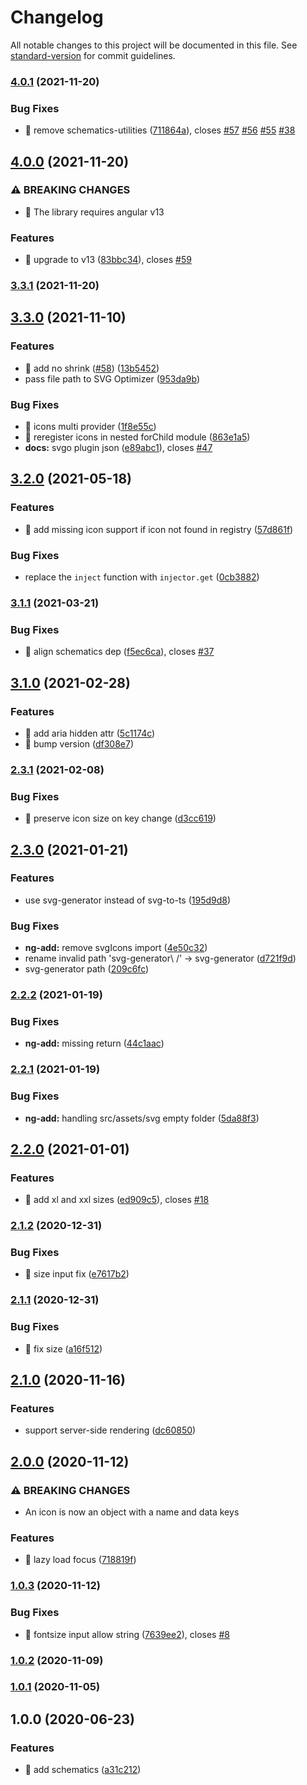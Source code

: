 # Changelog

All notable changes to this project will be documented in this file. See [standard-version](https://github.com/conventional-changelog/standard-version) for commit guidelines.

### [4.0.1](https://github.com/ngneat/svg-icon/compare/v4.0.0...v4.0.1) (2021-11-20)


### Bug Fixes

* 🐛 remove schematics-utilities ([711864a](https://github.com/ngneat/svg-icon/commit/711864a0b3801553ea0dbb00b21f4a6f616bb64e)), closes [#57](https://github.com/ngneat/svg-icon/issues/57) [#56](https://github.com/ngneat/svg-icon/issues/56) [#55](https://github.com/ngneat/svg-icon/issues/55) [#38](https://github.com/ngneat/svg-icon/issues/38)

## [4.0.0](https://github.com/ngneat/svg-icon/compare/v3.3.1...v4.0.0) (2021-11-20)


### ⚠ BREAKING CHANGES

* 🧨 The library requires angular v13

### Features

* 🎸 upgrade to v13 ([83bbc34](https://github.com/ngneat/svg-icon/commit/83bbc34a2a36ed18183ec6dd5ebffdd652ff2ef8)), closes [#59](https://github.com/ngneat/svg-icon/issues/59)

### [3.3.1](https://github.com/ngneat/svg-icon/compare/v3.3.0...v3.3.1) (2021-11-20)

## [3.3.0](https://github.com/ngneat/svg-icon/compare/v3.2.0...v3.3.0) (2021-11-10)


### Features

* 🎸 add no shrink ([#58](https://github.com/ngneat/svg-icon/issues/58)) ([13b5452](https://github.com/ngneat/svg-icon/commit/13b5452eef6960dc43c562aa6e164f50d5a2f465))
* pass file path to SVG Optimizer ([953da9b](https://github.com/ngneat/svg-icon/commit/953da9bd98199fe2149f689bebb86eecbec58bc2))


### Bug Fixes

* 🐛 icons multi provider ([1f8e55c](https://github.com/ngneat/svg-icon/commit/1f8e55cbe12f69b4f517c32d92da31a624abd483))
* 🐛 reregister icons in nested forChild module ([863e1a5](https://github.com/ngneat/svg-icon/commit/863e1a575203fecc16e0f4fec9e2c0a20d8a822a))
* **docs:** svgo plugin json ([e89abc1](https://github.com/ngneat/svg-icon/commit/e89abc10481af233a3a50fcef44964dbf8ebcde4)), closes [#47](https://github.com/ngneat/svg-icon/issues/47)

## [3.2.0](https://github.com/ngneat/svg-icon/compare/v3.1.1...v3.2.0) (2021-05-18)


### Features

* 🎸 add missing icon support if icon not found in registry ([57d861f](https://github.com/ngneat/svg-icon/commit/57d861f3364ee5e8213fd5e91da3417321ccb24f))


### Bug Fixes

* replace the `inject` function with `injector.get` ([0cb3882](https://github.com/ngneat/svg-icon/commit/0cb3882a4ee37719bdf94c38a5a50a5cb3de66fb))

### [3.1.1](https://github.com/ngneat/svg-icon/compare/v3.1.0...v3.1.1) (2021-03-21)


### Bug Fixes

* 🐛 align schematics dep ([f5ec6ca](https://github.com/ngneat/svg-icon/commit/f5ec6ca0b3f8a7c3d67a246ef84f6c5fc0bdeb7e)), closes [#37](https://github.com/ngneat/svg-icon/issues/37)

## [3.1.0](https://github.com/ngneat/svg-icon/compare/v3.0.0...v3.1.0) (2021-02-28)


### Features

* 🎸 add aria hidden attr ([5c1174c](https://github.com/ngneat/svg-icon/commit/5c1174ca41c33606fbf4723e7e1b96af823db56e))
* 🎸 bump version ([df308e7](https://github.com/ngneat/svg-icon/commit/df308e7d9ec6cdec9e2133bfc3062210b7b9054b))

### [2.3.1](https://github.com/ngneat/svg-icon/compare/v2.3.0...v2.3.1) (2021-02-08)


### Bug Fixes

* 🐛 preserve icon size on key change ([d3cc619](https://github.com/ngneat/svg-icon/commit/d3cc619b81dbc0b5148ec6bad2c9b91da539d2cd))

## [2.3.0](https://github.com/ngneat/svg-icon/compare/v2.2.2...v2.3.0) (2021-01-21)


### Features

* use svg-generator instead of svg-to-ts ([195d9d8](https://github.com/ngneat/svg-icon/commit/195d9d86533b824d51a56b0816b4c7c0ca13d623))


### Bug Fixes

* **ng-add:** remove svgIcons import ([4e50c32](https://github.com/ngneat/svg-icon/commit/4e50c32aa64f2a67213ddc31e9be82536a91cd7b))
* rename invalid path 'svg-generator\ /' -> svg-generator ([d721f9d](https://github.com/ngneat/svg-icon/commit/d721f9d0e5f61055305c5fce0eedd7252bceee55))
* svg-generator path ([209c6fc](https://github.com/ngneat/svg-icon/commit/209c6fcc06d294025a25c86862b1300d5f1b2053))

### [2.2.2](https://github.com/ngneat/svg-icon/compare/v2.2.1...v2.2.2) (2021-01-19)


### Bug Fixes

* **ng-add:** missing return ([44c1aac](https://github.com/ngneat/svg-icon/commit/44c1aac3d3f8118b1be3cd23effa0fee343e504b))

### [2.2.1](https://github.com/ngneat/svg-icon/compare/v2.2.0...v2.2.1) (2021-01-19)


### Bug Fixes

* **ng-add:** handling src/assets/svg empty folder ([5da88f3](https://github.com/ngneat/svg-icon/commit/5da88f3d1913b1466d4afedaf14aa4284e8c29b7))

## [2.2.0](https://github.com/ngneat/svg-icon/compare/v2.1.2...v2.2.0) (2021-01-01)


### Features

* 🎸 add xl and xxl sizes ([ed909c5](https://github.com/ngneat/svg-icon/commit/ed909c549e7bc742ec79bfda695e1a69bf5860d4)), closes [#18](https://github.com/ngneat/svg-icon/issues/18)

### [2.1.2](https://github.com/ngneat/svg-icon/compare/v2.1.1...v2.1.2) (2020-12-31)


### Bug Fixes

* 🐛 size input fix ([e7617b2](https://github.com/ngneat/svg-icon/commit/e7617b2e0e1bfc57e9d645fc3ca9c938823a56a6))

### [2.1.1](https://github.com/ngneat/svg-icon/compare/v2.1.0...v2.1.1) (2020-12-31)


### Bug Fixes

* 🐛 fix size ([a16f512](https://github.com/ngneat/svg-icon/commit/a16f51235163808a695a9e95ff1c77a47bcad90d))

## [2.1.0](https://github.com/ngneat/svg-icon/compare/v2.0.0...v2.1.0) (2020-11-16)


### Features

* support server-side rendering ([dc60850](https://github.com/ngneat/svg-icon/commit/dc6085070d38c34dc95d22b6c735552664f445fd))

## [2.0.0](https://github.com/ngneat/svg-icon/compare/v1.0.3...v2.0.0) (2020-11-12)


### ⚠ BREAKING CHANGES

* An icon is now an object with a name and data keys

### Features

* 🎸 lazy load focus ([718819f](https://github.com/ngneat/svg-icon/commit/718819f7ff56f546e2480b0ed1fe28fdfd70580c))

### [1.0.3](https://github.com/ngneat/svg-icon/compare/v1.0.2...v1.0.3) (2020-11-12)


### Bug Fixes

* 🐛 fontsize input allow string ([7639ee2](https://github.com/ngneat/svg-icon/commit/7639ee2fe2c80687f05d363696d290258985b7ca)), closes [#8](https://github.com/ngneat/svg-icon/issues/8)

### [1.0.2](https://github.com/ngneat/svg-icon/compare/v1.0.1...v1.0.2) (2020-11-09)

### [1.0.1](https://github.com/ngneat/svg-icon/compare/v1.0.0...v1.0.1) (2020-11-05)

## 1.0.0 (2020-06-23)


### Features

* 🎸 add schematics ([a31c212](https://github.com/ngneat/svg-icon/commit/a31c2123e8816a7f7214c4d58c1fdac52cd89b08))

